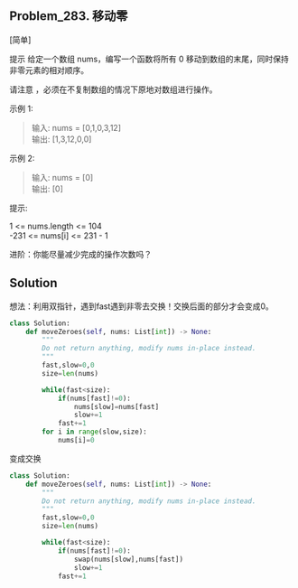 ## Problem_283. 移动零

[简单]

提示
给定一个数组 nums，编写一个函数将所有 0 移动到数组的末尾，同时保持非零元素的相对顺序。

请注意 ，必须在不复制数组的情况下原地对数组进行操作。

 

示例 1:

>输入: nums = [0,1,0,3,12]  
输出: [1,3,12,0,0]

示例 2:

>输入: nums = [0]  
输出: [0]
 

提示:

1 <= nums.length <= 104  
-231 <= nums[i] <= 231 - 1
 

进阶：你能尽量减少完成的操作次数吗？

## Solution

想法：利用双指针，遇到fast遇到非零去交换！交换后面的部分才会变成0。
```python
class Solution:
    def moveZeroes(self, nums: List[int]) -> None:
        """
        Do not return anything, modify nums in-place instead.
        """
        fast,slow=0,0
        size=len(nums)

        while(fast<size):
            if(nums[fast]!=0):
                nums[slow]=nums[fast]
                slow+=1
            fast+=1
        for i in range(slow,size):
            nums[i]=0
```

变成交换
```python
class Solution:
    def moveZeroes(self, nums: List[int]) -> None:
        """
        Do not return anything, modify nums in-place instead.
        """
        fast,slow=0,0
        size=len(nums)

        while(fast<size):
            if(nums[fast]!=0):
                swap(nums[slow],nums[fast])
                slow+=1
            fast+=1
```